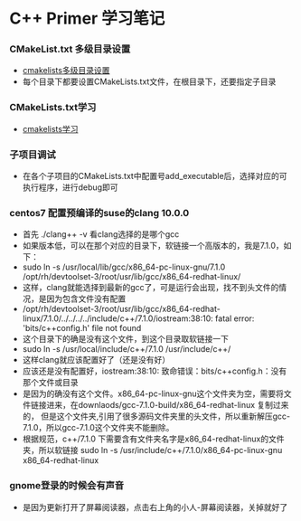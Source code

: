 # C++ Primer 学习笔记

### CMakeList.txt 多级目录设置
* [cmakelists多级目录设置](https://blog.csdn.net/ktigerhero3/article/details/70313350)
* 每个目录下都要设置CMakeLists.txt文件，在根目录下，还要指定子目录

### CMakeLists.txt学习
* [cmakelists学习](https://blog.csdn.net/zhuiyunzhugang/article/details/88142908)

### 子项目调试
* 在各个子项目的CMakeLists.txt中配置号add_executable后，选择对应的可执行程序，进行debug即可

### centos7 配置预编译的suse的clang 10.0.0
* 首先 ./clang++ -v 看clang选择的是哪个gcc
* 如果版本低，可以在那个对应的目录下，软链接一个高版本的，我是7.1.0，如下：
* sudo ln -s /usr/local/lib/gcc/x86_64-pc-linux-gnu/7.1.0 /opt/rh/devtoolset-3/root/usr/lib/gcc/x86_64-redhat-linux/
* 这样，clang就能选择到最新的gcc了，可是运行会出现，找不到头文件的情况，是因为包含文件没有配置
* /opt/rh/devtoolset-3/root/usr/lib/gcc/x86_64-redhat-linux/7.1.0/../../../../include/c++/7.1.0/iostream:38:10: fatal error: 'bits/c++config.h' file not found
* 这个目录下的确是没有这个文件，到这个目录取软链接一下
* sudo ln -s /usr/local/include/c++/7.1.0 /usr/include/c++/
* 这样clang就应该配置好了（还是没有好）
* 应该还是没有配置好，iostream:38:10: 致命错误：bits/c++config.h：没有那个文件或目录
* 是因为的确没有这个文件。x86_64-pc-linux-gnu这个文件夹为空，需要将文件链接进来，在downlaods/gcc-7.1.0-build/x86_64-redhat-linux 复制过来的，
但是这个文件夹,引用了很多源码文件夹里的头文件，所以重新解压gcc-7.1.0，所以gcc-7.1.0这个文件夹不能删除。
* 根据规范，c++/7.1.0 下需要含有文件夹名字是x86_64-redhat-linux的文件夹，所以软链接
sudo ln -s /usr/include/c++/7.1.0/x86_64-pc-linux-gnu x86_64-redhat-linux
### gnome登录的时候会有声音
* 是因为更新打开了屏幕阅读器，点击右上角的小人-屏幕阅读器，关掉就好了